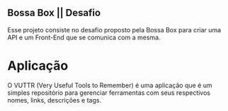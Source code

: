 ## Bossa Box || Desafio

Esse projeto consiste no desafio proposto pela Bossa Box para criar uma API e um Front-End que se comunica com a mesma.

# Aplicação

O VUTTR (Very Useful Tools to Remember) é uma aplicação que é um simples repositório para gerenciar ferramentas com seus respectivos nomes, links, descrições e tags.
